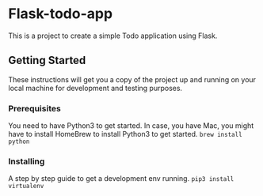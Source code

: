 # Flask-todo-app
This is a project to create a simple Todo application using Flask.

## Getting Started
These instructions will get you a copy of the project up and running on your local machine for development and testing purposes.

### Prerequisites
You need to have Python3 to get started. In case, you have Mac, you might have to install HomeBrew to install Python3 to get started.
```brew install python```

### Installing
A step by step guide to get a development env running.
```pip3 install virtualenv```
